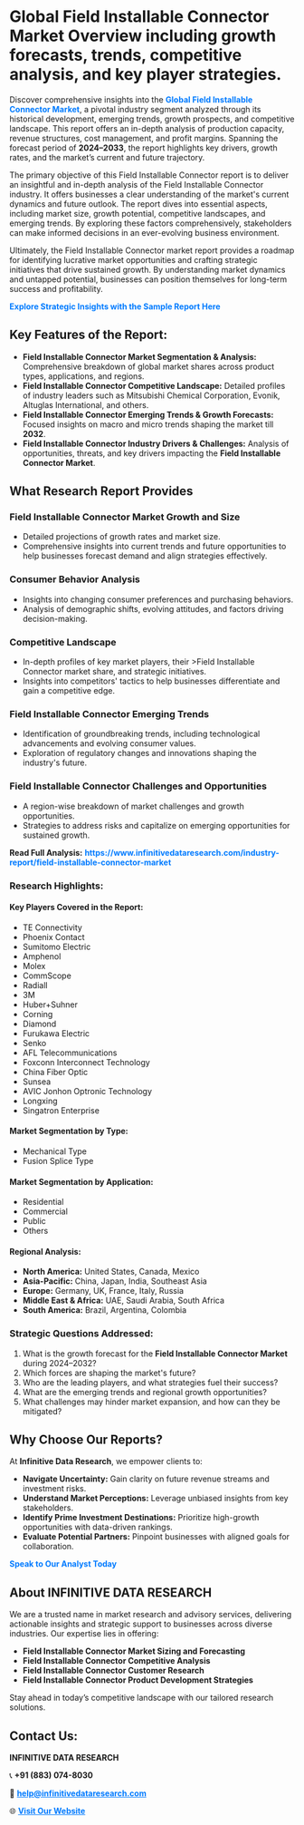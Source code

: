 <h1>Global Field Installable Connector Market Overview including growth forecasts, trends, competitive analysis, and key player strategies.</h1>
<p>
Discover comprehensive insights into the 
<a href="https://www.infinitivedataresearch.com/industry-report/field-installable-connector-market" rel="dofollow" style="color: #007BFF; text-decoration: none;"><strong>Global Field Installable Connector Market</strong></a>, a pivotal industry segment analyzed through its historical development, emerging trends, growth prospects, and competitive landscape. This report offers an in-depth analysis of production capacity, revenue structures, cost management, and profit margins. Spanning the forecast period of <strong>2024–2033</strong>, the report highlights key drivers, growth rates, and the market’s current and future trajectory.
</p>
<p>
The primary objective of this Field Installable Connector report is to deliver an insightful and in-depth analysis of the Field Installable Connector industry. It offers businesses a clear understanding of the market's current dynamics and future outlook. The report dives into essential aspects, including market size, growth potential, competitive landscapes, and emerging trends. By exploring these factors comprehensively, stakeholders can make informed decisions in an ever-evolving business environment.
</p>
<p>
Ultimately, the Field Installable Connector market report provides a roadmap for identifying lucrative market opportunities and crafting strategic initiatives that drive sustained growth. By understanding market dynamics and untapped potential, businesses can position themselves for long-term success and profitability.
</p>
<p>
<a href="https://www.infinitivedataresearch.com/request-sample/reportId=106247" style="color: #007BFF; text-decoration: none;"><strong>Explore Strategic Insights with the Sample Report Here</strong></a>
</p>

<h2>Key Features of the Report:</h2>
<ul>
<li><strong>Field Installable Connector Market Segmentation & Analysis:</strong> Comprehensive breakdown of global market shares across product types, applications, and regions.</li>
<li><strong>Field Installable Connector Competitive Landscape:</strong> Detailed profiles of industry leaders such as Mitsubishi Chemical Corporation, Evonik, Altuglas International, and others.</li>
<li><strong>Field Installable Connector Emerging Trends & Growth Forecasts:</strong> Focused insights on macro and micro trends shaping the market till <strong>2032</strong>.</li>
<li><strong>Field Installable Connector Industry Drivers & Challenges:</strong> Analysis of opportunities, threats, and key drivers impacting the <strong>Field Installable Connector Market</strong>.</li>
</ul>

<h2>What Research Report Provides</h2>
<h3>Field Installable Connector Market Growth and Size</h3>
<ul>
<li>Detailed projections of growth rates and market size.</li>
<li>Comprehensive insights into current trends and future opportunities to help businesses forecast demand and align strategies effectively.</li>
</ul>

<h3>Consumer Behavior Analysis</h3>
<ul>
<li>Insights into changing consumer preferences and purchasing behaviors.</li>
<li>Analysis of demographic shifts, evolving attitudes, and factors driving decision-making.</li>
</ul>

<h3>Competitive Landscape</h3>
<ul>
<li>In-depth profiles of key market players, their >Field Installable Connector market share, and strategic initiatives.</li>
<li>Insights into competitors' tactics to help businesses differentiate and gain a competitive edge.</li>
</ul>

<h3>Field Installable Connector Emerging Trends</h3>
<ul>
<li>Identification of groundbreaking trends, including technological advancements and evolving consumer values.</li>
<li>Exploration of regulatory changes and innovations shaping the industry's future.</li>
</ul>

<h3>Field Installable Connector Challenges and Opportunities</h3>
<ul>
<li>A region-wise breakdown of market challenges and growth opportunities.</li>
<li>Strategies to address risks and capitalize on emerging opportunities for sustained growth.</li>
</ul>
<p><strong>Read Full Analysis:</strong> <a href="https://www.infinitivedataresearch.com/industry-report/field-installable-connector-market" rel="dofollow" style="color: #007BFF; text-decoration: none;"><strong>https://www.infinitivedataresearch.com/industry-report/field-installable-connector-market</strong></a></p>
<h3>Research Highlights:</h3>
<h4>Key Players Covered in the Report:</h4>
<ul><li>TE Connectivity</li><li>Phoenix Contact</li><li>Sumitomo Electric</li><li>Amphenol</li><li>Molex</li><li>CommScope</li><li>Radiall</li><li>3M</li><li>Huber+Suhner</li><li>Corning</li><li>Diamond</li><li>Furukawa Electric</li><li>Senko</li><li>AFL Telecommunications</li><li>Foxconn Interconnect Technology</li><li>China Fiber Optic</li><li>Sunsea</li><li>AVIC Jonhon Optronic Technology</li><li>Longxing</li><li>Singatron Enterprise</li></ul>
<h4>Market Segmentation by Type:</h4>
<ul><li>Mechanical Type</li><li>Fusion Splice Type</li></ul>
<h4>Market Segmentation by Application:</h4>
<ul><li>Residential</li><li>Commercial</li><li>Public</li><li>Others</li></ul>

<h4>Regional Analysis:</h4>
<ul>
<li><strong>North America:</strong> United States, Canada, Mexico</li>
<li><strong>Asia-Pacific:</strong> China, Japan, India, Southeast Asia</li>
<li><strong>Europe:</strong> Germany, UK, France, Italy, Russia</li>
<li><strong>Middle East & Africa:</strong> UAE, Saudi Arabia, South Africa</li>
<li><strong>South America:</strong> Brazil, Argentina, Colombia</li>
</ul>

<h3>Strategic Questions Addressed:</h3>
<ol>
<li>What is the growth forecast for the <strong>Field Installable Connector Market</strong> during 2024–2032?</li>
<li>Which forces are shaping the market's future?</li>
<li>Who are the leading players, and what strategies fuel their success?</li>
<li>What are the emerging trends and regional growth opportunities?</li>
<li>What challenges may hinder market expansion, and how can they be mitigated?</li>
</ol>

<h2>Why Choose Our Reports?</h2>
<p>At <strong>Infinitive Data Research</strong>, we empower clients to:</p>
<ul>
<li><strong>Navigate Uncertainty:</strong> Gain clarity on future revenue streams and investment risks.</li>
<li><strong>Understand Market Perceptions:</strong> Leverage unbiased insights from key stakeholders.</li>
<li><strong>Identify Prime Investment Destinations:</strong> Prioritize high-growth opportunities with data-driven rankings.</li>
<li><strong>Evaluate Potential Partners:</strong> Pinpoint businesses with aligned goals for collaboration.</li>
</ul>
<p><a href="https://www.infinitivedataresearch.com/industry-report/field-installable-connector-market" rel="dofollow" style="color: #007BFF; text-decoration: none;"><strong>Speak to Our Analyst Today</strong></a></p>

<h2>About INFINITIVE DATA RESEARCH</h2>
<p>We are a trusted name in market research and advisory services, delivering actionable insights and strategic support to businesses across diverse industries. Our expertise lies in offering:</p>
<ul>
<li><strong>Field Installable Connector Market Sizing and Forecasting</strong></li>
<li><strong>Field Installable Connector Competitive Analysis</strong></li>
<li><strong>Field Installable Connector Customer Research</strong></li>
<li><strong>Field Installable Connector Product Development Strategies</strong></li>
</ul>
<p>Stay ahead in today’s competitive landscape with our tailored research solutions.</p>

<h2>Contact Us:</h2>
<p><strong>INFINITIVE DATA RESEARCH</strong></p>
<p>📞 <strong>+91 (883) 074-8030</strong></p>
<p>📧 <strong><a href="mailto:help@infinitivedataresearch.com" style="color: #007BFF;">help@infinitivedataresearch.com</a></strong></p>
<p>🌐 <strong><a href="https://www.infinitivedataresearch.com" rel="dofollow" style="color: #007BFF;">Visit Our Website</a></strong></p>